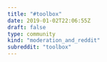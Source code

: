 ```yaml
---
title: "#toolbox"
date: 2019-01-02T22:06:55Z
draft: false
type: community
kind: "moderation_and_reddit"
subreddit: "toolbox"
---
```

